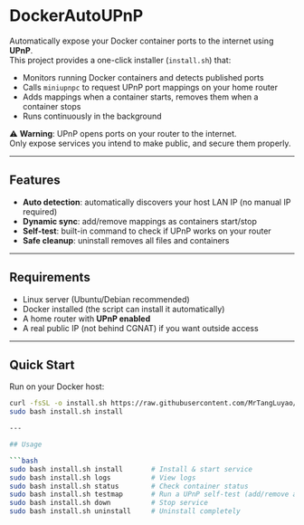 # DockerAutoUPnP

Automatically expose your Docker container ports to the internet using **UPnP**.  
This project provides a one-click installer (`install.sh`) that:

- Monitors running Docker containers and detects published ports
- Calls `miniupnpc` to request UPnP port mappings on your home router
- Adds mappings when a container starts, removes them when a container stops
- Runs continuously in the background

⚠️ **Warning**: UPnP opens ports on your router to the internet.  
Only expose services you intend to make public, and secure them properly.

---

## Features
- **Auto detection**: automatically discovers your host LAN IP (no manual IP required)
- **Dynamic sync**: add/remove mappings as containers start/stop
- **Self-test**: built-in command to check if UPnP works on your router
- **Safe cleanup**: uninstall removes all files and containers

---

## Requirements
- Linux server (Ubuntu/Debian recommended)
- Docker installed (the script can install it automatically)
- A home router with **UPnP enabled**
- A real public IP (not behind CGNAT) if you want outside access

---

## Quick Start

Run on your Docker host:

```bash
curl -fsSL -o install.sh https://raw.githubusercontent.com/MrTangLuyao/DockerAutoUPnP/main/install.sh
sudo bash install.sh install

---

## Usage

```bash
sudo bash install.sh install       # Install & start service
sudo bash install.sh logs          # View logs
sudo bash install.sh status        # Check container status
sudo bash install.sh testmap       # Run a UPnP self-test (add/remove a temporary port)
sudo bash install.sh down          # Stop service
sudo bash install.sh uninstall     # Uninstall completely

